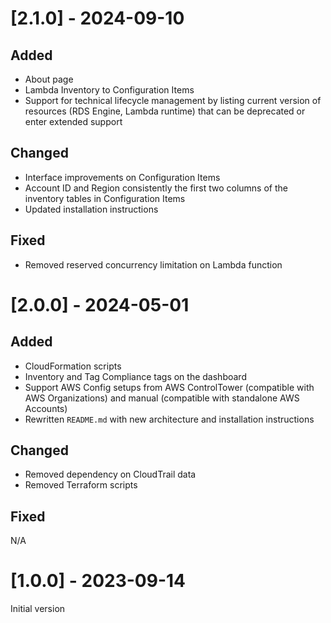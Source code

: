 # [2.1.0] - 2024-09-10
## Added
- About page
- Lambda Inventory to Configuration Items
- Support for technical lifecycle management by listing current version of resources (RDS Engine, Lambda runtime) that can be deprecated or enter extended support

## Changed
- Interface improvements on Configuration Items
- Account ID and Region consistently the first two columns of the inventory tables in Configuration Items
- Updated installation instructions

## Fixed
- Removed reserved concurrency limitation on Lambda function

# [2.0.0] - 2024-05-01
## Added
- CloudFormation scripts
- Inventory and Tag Compliance tags on the dashboard
- Support AWS Config setups from AWS ControlTower (compatible with AWS Organizations) and manual (compatible with standalone AWS Accounts)
- Rewritten `README.md` with new architecture and installation instructions

## Changed
- Removed dependency on CloudTrail data
- Removed Terraform scripts

## Fixed
N/A

# [1.0.0] - 2023-09-14
Initial version